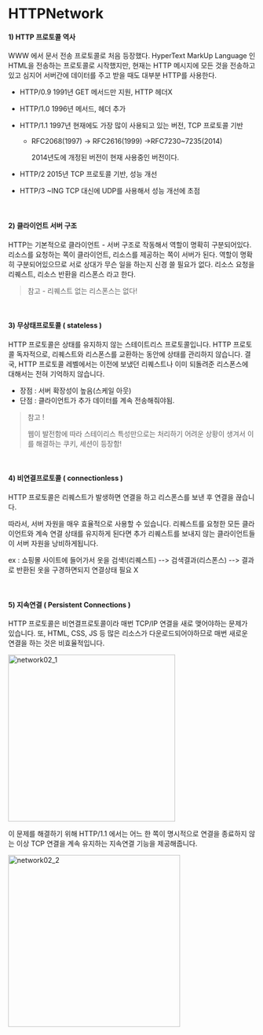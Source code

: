 # HTTPNetwork

#### 1) HTTP 프로토콜 역사

WWW 에서 문서 전송 프로토콜로 처음 등장했다. HyperText MarkUp Language 인 HTML을 전송하는 프로토콜로 시작했지만, 현재는 HTTP 메시지에 모든 것을 전송하고 있고 심지어 서버간에 데이터를 주고 받을 때도 대부분 HTTP를 사용한다.

- HTTP/0.9	1991년 GET 메서드만 지원, HTTP 헤더X

- HTTP/1.0	1996년 메서드, 헤더 추가

- HTTP/1.1	1997년 현재에도 가장 많이 사용되고 있는 버전, TCP 프로토콜 기반

  - RFC2068(1997) -> RFC2616(1999) ->RFC7230~7235(2014)

    2014년도에 개정된 버전이 현재 사용중인 버전이다.

- HTTP/2	2015년   TCP 프로토콜 기반, 성능 개선

- HTTP/3	~ING	TCP 대신에 UDP를 사용해서 성능 개선에 초점

<br>

#### 2) 클라이언트 서버 구조

HTTP는 기본적으로 클라이언트 - 서버 구조로 작동해서 역할이 명확히 구분되어있다. 리소스를 요청하는 쪽이 클라이언트, 리소스를 제공하는 쪽이 서버가 된다. 역할이 명확히 구분되어있으므로 서로 상대가 무슨 일을 하는지 신경 쓸 필요가 없다. 리소스 요청을 리퀘스트, 리소스 반환을 리스폰스 라고 한다.

> 참고 - 리퀘스트 없는 리스폰스는 없다!

<br>

#### 3) 무상태프로토콜 ( stateless )

HTTP 프로토콜은 상태를 유지하지 않는 스테이트리스 프로토콜입니다. HTTP 프로토콜 독자적으로, 리퀘스트와 리스폰스를 교환하는 동안에 상태를 관리하지 않습니다. 결국, HTTP 프로토콜 레벨에서는 이전에 보냈던 리퀘스트나 이미 되돌려준 리스폰스에 대해서는 전혀 기억하지 않습니다.

- 장점 : 서버 확장성이 높음(스케일 아웃)
- 단점 : 클라이언트가 추가 데이터를 계속 전송해줘야됨.

> 참고 !
>
> 웹이 발전함에 따라 스테이리스 특성만으로는 처리하기 어려운 상황이 생겨서 이를 해결하는 쿠키, 세션이 등장함!

<br>

#### 4) 비연결프로토콜 ( connectionless )

HTTP 프로토콜은 리퀘스트가 발생하면 연결을 하고 리스폰스를 보낸 후 연결을 끊습니다.

따라서, 서버 자원을 매우 효율적으로 사용할 수 있습니다. 리퀘스트를 요청한 모든 클라이언트와 계속 연결 상태를 유지하게 된다면 추가 리퀘스트를 보내지 않는 클라이언트들이 서버 자원을 낭비하게됩니다.

ex :  쇼핑몰 사이트에 들어가서 옷을 검색!(리퀘스트) --> 검색결과(리스폰스) --> 결과로 반환된 옷을 구경하면되지 연결상태 필요 X

<br>

#### 5) 지속연결 ( Persistent Connections )

HTTP 프로토콜은 비연결프로토콜이라 매번 TCP/IP 연결을 새로 맺어야하는 문제가 있습니다. 또, HTML, CSS, JS 등 많은 리소스가 다운로드되어야하므로 매번 새로운 연결을 하는 것은 비효율적입니다.

<img src="https://user-images.githubusercontent.com/59816811/106849611-5771dd00-66f6-11eb-8237-fce15a14952c.png" alt="network02_1" width="340" />



이 문제를 해결하기 위해 HTTP/1.1 에서는 어느 한 쪽이 명시적으로 연결을 종료하지 않는 이상 TCP 연결을 계속 유지하는 지속연결 기능을 제공해줍니다.

<img src="https://user-images.githubusercontent.com/59816811/106849617-593ba080-66f6-11eb-9f87-bdcf1efe4f7b.png" alt="network02_2" width="350"/>